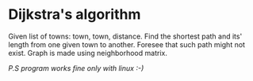 # Dijkstra's algorithm

<p>Given list of towns: town, town, distance. Find the shortest path and its' length from one given town to another. Foresee that such path might not exist. Graph is made using neighborhood matrix.</p>

<i>P.S program works fine only with linux :-)</i>
